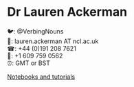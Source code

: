 # Dr Lauren Ackerman

🐦: @VerbingNouns<br/>
📧: lauren.ackerman AT ncl.ac.uk<br/>
☎: +44 (0)191 208 7621<br/>
📱: +1 609 759 0562<br/>
⏰: GMT or BST

[Notebooks and tutorials](https://verbingnouns.github.io/notebooks/)

